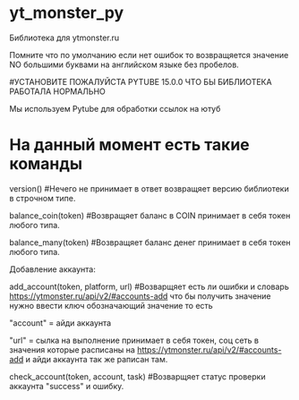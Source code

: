 # yt_monster_py
Библиотека для ytmonster.ru

Помните что по умолчанию если нет ошибок то возвращяется значение NO большими буквами на английском языке без пробелов.

#УСТАНОВИТЕ ПОЖАЛУЙСТА PYTUBE 15.0.0 ЧТО БЫ БИБЛИОТЕКА РАБОТАЛА НОРМАЛЬНО

Мы используем Pytube для обработки ссылок на ютуб

# На данный момент есть такие команды

version() #Нечего не принимает в ответ возвращяет версию библиотеки в строчном типе.

balance_coin(token) #Возвращяет баланс в COIN принимает в себя токен любого типа.

balance_many(token) #Возвращяет баланс денег принимает в себя токен любого типа.

Добавление аккаунта:

add_account(token, platform, url) #Возварщяет есть ли ошибки и словарь https://ytmonster.ru/api/v2/#accounts-add что бы получить значение нужно ввести ключ обозначающий значение то есть

"account" = айди аккаунта

"url" = сылка на выполнение 
принимает в себя токен, соц сеть в значения которые расписаны на https://ytmonster.ru/api/v2/#accounts-add и айди аккаунта так же раписан там.

check_account(token, account, task) #Возварщяет статус проверки аккаунта "success" и ошибку.
